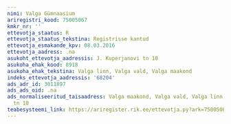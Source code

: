 ```yaml
---
nimi: Valga Gümnaasium
ariregistri_kood: 75005067
kmkr_nr: ''
ettevotja_staatus: R
ettevotja_staatus_tekstina: Registrisse kantud
ettevotja_esmakande_kpv: 08.03.2016
ettevotja_aadress: .na
asukoht_ettevotja_aadressis: J. Kuperjanovi tn 10
asukoha_ehak_kood: 8918
asukoha_ehak_tekstina: Valga linn, Valga vald, Valga maakond
indeks_ettevotja_aadressis: '68204'
ads_adr_id: 3011897
ads_ads_oid: .na
ads_normaliseeritud_taisaadress: Valga maakond, Valga vald, Valga linn, J. Kuperjanovi
  tn 10
teabesysteemi_link: https://ariregister.rik.ee/ettevotja.py?ark=75005067&ref=rekvisiidid
---
```

